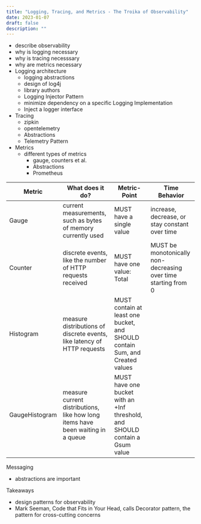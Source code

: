 ```yaml
---
title: "Logging, Tracing, and Metrics - The Troika of Observability"
date: 2023-01-07
draft: false
description: ""
---
```

* describe observability
* why is logging necessary
* why is tracing necesssary
* why are metrics necessary
* Logging architecture
  * logging abstractions
  * design of log4j
  * library authors
  * Logging Injector Pattern
  * minimize dependency on a specific Logging Implementation
  * Inject a logger interface
* Tracing
  * zipkin
  * opentelemetry
  * Abstractions
  * Telemetry Pattern
* Metrics
  * different types of metrics
    * gauge, counters et al.
    * Abstractions
    * Prometheus
  
| Metric         | What does it do?                                                                | Metric-Point                                                                 | Time Behavior                                                  |
| -------------- | ------------------------------------------------------------------------------- | ---------------------------------------------------------------------------- | -------------------------------------------------------------- |
| Gauge          | current measurements, such as bytes of memory currently used                    | MUST have a single value                                                     | increase, decrease, or stay constant over time                 |
| Counter        | discrete events, like the number of HTTP requests received                      | MUST have one value: Total                                                   | MUST be monotonically non-decreasing over time starting from 0 |
| Histogram      | measure distributions of discrete events, like latency of HTTP requests         | MUST contain at least one bucket, and SHOULD contain Sum, and Created values |                                                                |
| GaugeHistogram | measure current distributions, like how long items have been waiting in a queue | MUST have one bucket with an +Inf threshold, and SHOULD contain a Gsum value |                                                                |


Messaging

* abstractions are important

Takeaways

* design patterns for observability
* Mark Seeman, Code that Fits in Your Head, calls Decorator pattern, the pattern for cross-cutting concerns
